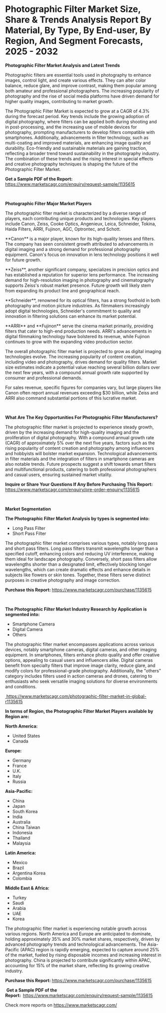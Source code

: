 <p><h1>Photographic Filter Market Size, Share & Trends Analysis Report By Material, By Type, By End-user, By Region, And Segment Forecasts, 2025 - 2032</h1></p><p><strong>Photographic Filter Market Analysis and Latest Trends</strong></p>
<p><p>Photographic filters are essential tools used in photography to enhance images, control light, and create various effects. They can alter color balance, reduce glare, and improve contrast, making them popular among both amateur and professional photographers. The increasing popularity of photography and the rise of social media platforms have driven demand for higher quality images, contributing to market growth. </p><p>The Photographic Filter Market is expected to grow at a CAGR of 4.3% during the forecast period. Key trends include the growing adoption of digital photography, where filters can be applied both during shooting and in post-processing, and the increasing use of mobile devices for photography, prompting manufacturers to develop filters compatible with smartphones. Additionally, advancements in filter technology, such as multi-coating and improved materials, are enhancing image quality and durability. Eco-friendly and sustainable materials are gaining traction, reflecting a broader trend toward sustainability in the photography industry. The combination of these trends and the rising interest in special effects and creative photography techniques is shaping the future of the Photographic Filter Market.</p></p>
<p><strong>Get a Sample PDF of the Report:&nbsp;</strong> <a href="https://www.marketscagr.com/enquiry/request-sample/1135615?utm_campaign=3550&utm_medium=2&utm_source=Github&utm_content=ia&utm_term=04042025&utm_id=photographic-filter">https://www.marketscagr.com/enquiry/request-sample/1135615</a></p>
<p>&nbsp;</p>
<p><strong>Photographic Filter Major Market Players</strong></p>
<p><p>The photographic filter market is characterized by a diverse range of players, each contributing unique products and technologies. Key players include Canon, Zeiss, Cooke Optics, Angenieux, Leica, Schneider, Tokina, Haida Filters, ARRI, Fujinon, AGC, Optrontec, and Schott.</p><p>**Canon** is a major player, known for its high-quality lenses and filters. The company has seen consistent growth attributed to advancements in digital imaging and a strong demand for professional photography equipment. Canon's focus on innovation in lens technology positions it well for future growth.</p><p>**Zeiss**, another significant company, specializes in precision optics and has established a reputation for superior lens performance. The increasing demand for high-resolution imaging in photography and cinematography supports Zeiss's robust market presence. Future growth will likely stem from expanding its product line and geographical reach.</p><p>**Schneider**, renowned for its optical filters, has a strong foothold in both photography and motion picture industries. As filmmakers increasingly adopt digital technologies, Schneider's commitment to quality and innovation in filtering solutions can enhance its market potential.</p><p>**ARRI** and **Fujinon** serve the cinema market primarily, providing filters that cater to high-end production needs. ARRI's advancements in digital filmmaking technology have bolstered its revenue, while Fujinon continues to grow with the expanding video production sector.</p><p>The overall photographic filter market is projected to grow as digital imaging technologies evolve. The increasing popularity of content creation, including video and photography, drives demand for quality filters. Market size estimates indicate a potential value reaching several billion dollars over the next few years, with a compound annual growth rate supported by consumer and professional demands.</p><p>For sales revenue, specific figures for companies vary, but large players like Canon often report annual revenues exceeding $30 billion, while Zeiss and ARRI also command substantial portions of this lucrative market.</p></p>
<p>&nbsp;</p>
<p><strong>What Are The Key Opportunities For Photographic Filter Manufacturers?</strong></p>
<p><p>The photographic filter market is projected to experience steady growth, driven by the increasing demand for high-quality imaging and the proliferation of digital photography. With a compound annual growth rate (CAGR) of approximately 5% over the next five years, factors such as the rising popularity of content creation and photography among influencers and hobbyists will bolster market expansion. Technological advancements in filter materials and the integration of filters in smartphone cameras are also notable trends. Future prospects suggest a shift towards smart filters and multifunctional products, catering to both professional photographers and casual users, ensuring sustained market vitality.</p></p>
<p><strong>Inquire or Share Your Questions If Any Before Purchasing This Report:</strong> <a href="https://www.marketscagr.com/enquiry/pre-order-enquiry/1135615?utm_campaign=3550&utm_medium=2&utm_source=Github&utm_content=ia&utm_term=04042025&utm_id=photographic-filter">https://www.marketscagr.com/enquiry/pre-order-enquiry/1135615</a></p>
<p>&nbsp;</p>
<p><strong>Market Segmentation</strong></p>
<p><strong>The Photographic Filter Market Analysis by types is segmented into:</strong></p>
<p><ul><li>Long Pass Filter</li><li>Short Pass Filter</li></ul></p>
<p><p>The photographic filter market comprises various types, notably long pass and short pass filters. Long pass filters transmit wavelengths longer than a specified cutoff, enhancing colors and reducing UV interference, making them ideal for landscape photography. Conversely, short pass filters allow wavelengths shorter than a designated limit, effectively blocking longer wavelengths, which can create dramatic effects and enhance details in subjects like flowers or skin tones. Together, these filters serve distinct purposes in creative photography and image correction.</p></p>
<p><strong>Purchase this Report:&nbsp;</strong><a href="https://www.marketscagr.com/purchase/1135615?utm_campaign=3550&utm_medium=2&utm_source=Github&utm_content=ia&utm_term=04042025&utm_id=photographic-filter">https://www.marketscagr.com/purchase/1135615</a></p>
<p>&nbsp;</p>
<p><strong>The Photographic Filter Market Industry Research by Application is segmented into:</strong></p>
<p><ul><li>Smartphone Camera</li><li>Digital Camera</li><li>Others</li></ul></p>
<p><p>The photographic filter market encompasses applications across various devices, notably smartphone cameras, digital cameras, and other imaging equipment. In smartphones, filters enhance photo quality and offer creative options, appealing to casual users and influencers alike. Digital cameras benefit from specialty filters that improve image clarity, reduce glare, and modify colors for professional-grade photography. Additionally, the "others" category includes filters used in action cameras and drones, catering to enthusiasts who seek versatile imaging solutions for diverse environments and conditions.</p></p>
<p><a href="https://www.marketscagr.com/photographic-filter-market-in-global-r1135615?utm_campaign=3550&utm_medium=2&utm_source=Github&utm_content=ia&utm_term=04042025&utm_id=photographic-filter">&nbsp;https://www.marketscagr.com/photographic-filter-market-in-global-r1135615</a></p>
<p><strong>In terms of Region, the Photographic Filter Market Players available by Region are:</strong></p>
<p>
    <p> <strong> North America: </strong>
        <ul>
            <li>United States</li>
            <li>Canada</li>
        </ul>
        </p> 
    <p> <strong> Europe: </strong>
        <ul>
            <li>Germany</li>
            <li>France</li>
            <li>U.K.</li>
            <li>Italy</li>
            <li>Russia</li>
        </ul>
        </p> 
    <p> <strong> Asia-Pacific: </strong>
        <ul>
            <li>China</li>
            <li>Japan</li>
            <li>South Korea</li>
            <li>India</li>
            <li>Australia</li>
            <li>China Taiwan</li>
            <li>Indonesia</li>
            <li>Thailand</li>
            <li>Malaysia</li>
        </ul>
        </p> 
    <p> <strong> Latin America: </strong>
        <ul>
            <li>Mexico</li>
            <li>Brazil</li>
            <li>Argentina Korea</li>
            <li>Colombia</li>
        </ul>
        </p> 
    <p> <strong> Middle East & Africa: </strong>
        <ul>
            <li>Turkey</li>
            <li>Saudi</li>
            <li>Arabia</li>
            <li>UAE</li>
            <li>Korea</li>
        </ul>
    </p>
    </p>
<p><p>The photographic filter market is experiencing notable growth across various regions. North America and Europe are anticipated to dominate, holding approximately 35% and 30% market shares, respectively, driven by advanced photography trends and technological advancements. The Asia-Pacific (APAC) region is rapidly emerging, expected to capture around 25% of the market, fueled by rising disposable incomes and increasing interest in photography. China is projected to contribute significantly within APAC, accounting for 15% of the market share, reflecting its growing creative industry.</p></p>
<p><strong>Purchase this Report: </strong><a href="https://www.marketscagr.com/purchase/1135615?utm_campaign=3550&utm_medium=2&utm_source=Github&utm_content=ia&utm_term=04042025&utm_id=photographic-filter">https://www.marketscagr.com/purchase/1135615</a></p>
<p>&nbsp;<strong>Get a Sample PDF of the Report:&nbsp;&nbsp;</strong><a href="https://www.marketscagr.com/enquiry/request-sample/1135615?utm_campaign=3550&utm_medium=2&utm_source=Github&utm_content=ia&utm_term=04042025&utm_id=photographic-filter">https://www.marketscagr.com/enquiry/request-sample/1135615</a></p>
<p><strong></strong></p>
<p>Check more reports on <a href="https://www.marketscagr.com/?utm_campaign=3550&utm_medium=2&utm_source=Github&utm_content=ia&utm_term=04042025&utm_id=photographic-filter">https://www.marketscagr.com/</a></p>
